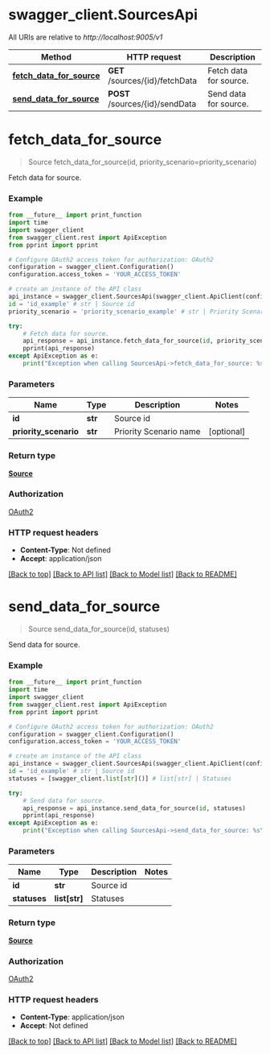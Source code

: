 # swagger_client.SourcesApi

All URIs are relative to *http://localhost:9005/v1*

Method | HTTP request | Description
------------- | ------------- | -------------
[**fetch_data_for_source**](SourcesApi.md#fetch_data_for_source) | **GET** /sources/{id}/fetchData | Fetch data for source.
[**send_data_for_source**](SourcesApi.md#send_data_for_source) | **POST** /sources/{id}/sendData | Send data for source.


# **fetch_data_for_source**
> Source fetch_data_for_source(id, priority_scenario=priority_scenario)

Fetch data for source.

### Example
```python
from __future__ import print_function
import time
import swagger_client
from swagger_client.rest import ApiException
from pprint import pprint

# Configure OAuth2 access token for authorization: OAuth2
configuration = swagger_client.Configuration()
configuration.access_token = 'YOUR_ACCESS_TOKEN'

# create an instance of the API class
api_instance = swagger_client.SourcesApi(swagger_client.ApiClient(configuration))
id = 'id_example' # str | Source id
priority_scenario = 'priority_scenario_example' # str | Priority Scenario name (optional)

try:
    # Fetch data for source.
    api_response = api_instance.fetch_data_for_source(id, priority_scenario=priority_scenario)
    pprint(api_response)
except ApiException as e:
    print("Exception when calling SourcesApi->fetch_data_for_source: %s\n" % e)
```

### Parameters

Name | Type | Description  | Notes
------------- | ------------- | ------------- | -------------
 **id** | **str**| Source id | 
 **priority_scenario** | **str**| Priority Scenario name | [optional] 

### Return type

[**Source**](Source.md)

### Authorization

[OAuth2](../README.md#OAuth2)

### HTTP request headers

 - **Content-Type**: Not defined
 - **Accept**: application/json

[[Back to top]](#) [[Back to API list]](../README.md#documentation-for-api-endpoints) [[Back to Model list]](../README.md#documentation-for-models) [[Back to README]](../README.md)

# **send_data_for_source**
> Source send_data_for_source(id, statuses)

Send data for source.

### Example
```python
from __future__ import print_function
import time
import swagger_client
from swagger_client.rest import ApiException
from pprint import pprint

# Configure OAuth2 access token for authorization: OAuth2
configuration = swagger_client.Configuration()
configuration.access_token = 'YOUR_ACCESS_TOKEN'

# create an instance of the API class
api_instance = swagger_client.SourcesApi(swagger_client.ApiClient(configuration))
id = 'id_example' # str | Source id
statuses = [swagger_client.list[str]()] # list[str] | Statuses

try:
    # Send data for source.
    api_response = api_instance.send_data_for_source(id, statuses)
    pprint(api_response)
except ApiException as e:
    print("Exception when calling SourcesApi->send_data_for_source: %s\n" % e)
```

### Parameters

Name | Type | Description  | Notes
------------- | ------------- | ------------- | -------------
 **id** | **str**| Source id | 
 **statuses** | **list[str]**| Statuses | 

### Return type

[**Source**](Source.md)

### Authorization

[OAuth2](../README.md#OAuth2)

### HTTP request headers

 - **Content-Type**: application/json
 - **Accept**: Not defined

[[Back to top]](#) [[Back to API list]](../README.md#documentation-for-api-endpoints) [[Back to Model list]](../README.md#documentation-for-models) [[Back to README]](../README.md)

